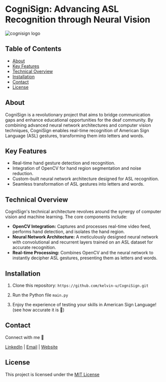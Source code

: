 # CogniSign: Advancing ASL Recognition through Neural Vision

![cognisign logo](https://github.com/Meko6701/CogniSign/assets/126201353/1049a1e6-48dc-4dd7-98c9-41615750b36a)




## Table of Contents

- [About](#about)
- [Key Features](#key-features)
- [Technical Overview](#technical-overview)
- [Installation](#installation)
- [Contact](#contact)
- [License](#license)

## About

CogniSign is a revolutionary project that aims to bridge communication gaps and enhance educational opportunities for the deaf community. By combining advanced neural network architectures and computer vision techniques, CogniSign enables real-time recognition of American Sign Language (ASL) gestures, transforming them into letters and words.

## Key Features

- Real-time hand gesture detection and recognition.
- Integration of OpenCV for hand region segmentation and noise reduction.
- Custom-built neural network architecture designed for ASL recognition.
- Seamless transformation of ASL gestures into letters and words.

## Technical Overview

CogniSign's technical architecture revolves around the synergy of computer vision and machine learning. The core components include:

- **OpenCV Integration:** Captures and processes real-time video feed, performs hand detection, and isolates the hand region.
- **Neural Network Architecture:** A meticulously designed neural network with convolutional and recurrent layers trained on an ASL dataset for accurate recognition.
- **Real-time Processing:** Combines OpenCV and the neural network to instantly decipher ASL gestures, presenting them as letters and words.

## Installation

1. Clone this repository:
   ```https://github.com/kelvin-u/CogniSign.git```

2. Run the Python file ```main.py```

3. Enjoy the experience of testing your skills in American Sign Language! (see how accurate it is :slightly_smiling_face:)

## Contact
Connect with me :wave:

[LinkedIn](https://www.linkedin.com/in/kelvin-u/) | [Email](mailto:yukaiwenn@gmail.com) | [Website](https://kelvinu.ca/)

## License
This project is licensed under the [MIT License](LICENSE)



